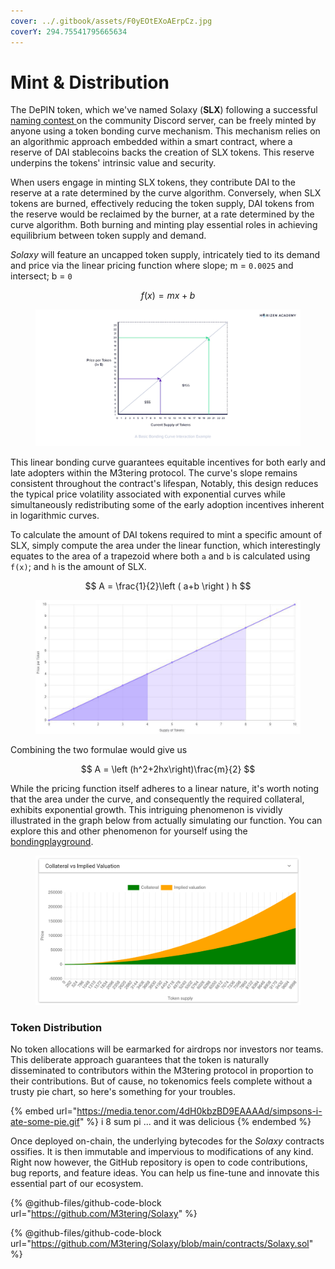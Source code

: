 ```yaml
---
cover: ../.gitbook/assets/F0yEOtEXoAErpCz.jpg
coverY: 294.75541795665634
---
```


# Mint & Distribution

The DePIN token, which we've named Solaxy (**SLX**) following a successful [naming contest](https://discord.com/channels/1128564139472736296/1135547222956720188)[ ](https://discord.com/channels/1128564139472736296/1135547222956720188)on the community Discord server, can be freely minted by anyone using a token bonding curve mechanism. This mechanism relies on an algorithmic approach embedded within a smart contract, where a reserve of DAI stablecoins backs the creation of SLX tokens. This reserve underpins the tokens' intrinsic value and security.

When users engage in minting SLX tokens, they contribute DAI to the reserve at a rate determined by the curve algorithm. Conversely, when SLX tokens are burned, effectively reducing the token supply, DAI tokens from the reserve would be reclaimed by the burner, at a rate determined by the curve algorithm. Both burning and minting play essential roles in achieving equilibrium between token supply and demand.

_Solaxy_ will feature an uncapped token supply, intricately tied to its demand and price via the linear pricing function where slope; m = `0.0025` and intersect; b = `0`

$$
f(x) = mx + b
$$

<figure><img src="../.gitbook/assets/image.png" alt=""><figcaption></figcaption></figure>

This linear bonding curve guarantees equitable incentives for both early and late adopters within the M3tering protocol. The curve's slope remains consistent throughout the contract's lifespan, Notably, this design reduces the typical price volatility associated with exponential curves while simultaneously redistributing some of the early adoption incentives inherent in logarithmic curves.&#x20;

To calculate the amount of DAI tokens required to mint a specific amount of SLX, simply compute the area under the linear function, which interestingly equates to the area of a trapezoid where both `a` and `b` is calculated using `f(x)`; and `h` is the amount of SLX.&#x20;

$$
A = \frac{1}{2}\left ( a+b \right ) h
$$

<figure><img src="../.gitbook/assets/image (1).png" alt=""><figcaption></figcaption></figure>

Combining the two formulae would give us&#x20;

$$
A = \left (h^2+2hx\right)\frac{m}{2}
$$

While the pricing function itself adheres to a linear nature, it's worth noting that the area under the curve, and consequently the required collateral, exhibits exponential growth. This intriguing phenomenon is vividly illustrated in the graph below from actually simulating our function. You can explore this and other phenomenon for yourself using the [bondingplayground](https://bondingplayground.netlify.app/).

<figure><img src="../.gitbook/assets/image (2).png" alt=""><figcaption></figcaption></figure>

### Token Distribution

No token allocations will be earmarked for airdrops nor investors nor teams. This deliberate approach guarantees that the token is naturally disseminated to contributors within the M3tering protocol in proportion to their contributions. But of cause, no tokenomics feels complete without a trusty pie chart, so here's something for your troubles.

{% embed url="https://media.tenor.com/4dH0kbzBD9EAAAAd/simpsons-i-ate-some-pie.gif" %}
i 8 sum pi ... and it was delicious
{% endembed %}

Once deployed on-chain, the underlying bytecodes for the _Solaxy_ contracts ossifies. It is then immutable and impervious to modifications of any kind. Right now however, the GitHub repository is open to code contributions, bug reports, and feature ideas. You can help us fine-tune and innovate this essential part of our ecosystem.

{% @github-files/github-code-block url="https://github.com/M3tering/Solaxy" %}

{% @github-files/github-code-block url="https://github.com/M3tering/Solaxy/blob/main/contracts/Solaxy.sol" %}
